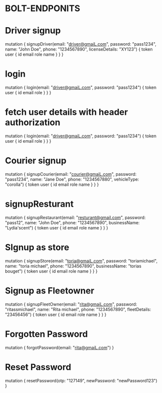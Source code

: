 # BOLT-ENDPONITS

# Driver signup
mutation {
  signupDriver(email: "driver@gmaiL.com", password: "pass1234", name: "John Doe", phone: "1234567890", licenseDetails: "XY123") {
    token
    user {
      id
      email
      role
      name
    }
  }
}

# login

mutation {
  login(email: "driver@gmaiL.com", password: "pass1234") {
    token
    user {
      id
      email
      role
    }
  }
}

# fetch user details with header authorization

mutation {
  login(email: "driver@gmaiL.com", password: "pass1234") {
    token
    user {
      id
      email
      role
    }
  }
}


# Courier signup

mutation {
  signupCourier(email: "courier@gmaiL.com", password: "pass1234", name: "Jane Doe", phone: "1234567880", vehicleType: "corolla") {
    token
    user {
      id
      email
      role
      name
    }
  }
}

# signupResturant

mutation {
  signupRestaurant(email: "resturant@gmail.com", password: "pass12", name: "John Doe", phone: "1234567890", businessName: "Lydia'scent") {
    token
    user {
      id
      email
      role
      name
    }
  }
}


# SIgnup as store

mutation {
  signupStore(email: "toria@gmaiL.com", password: "toriamichael", name: "toria michael", phone: "1234567890", businessName: "torias bouget") {
    token
    user {
      id
      email
      role
      name
    }
  }
}

# Signup as Fleetowner

mutation {
  signupFleetOwner(email: "rita@gmaiL.com", password: "ritassmichael", name: "Rita michael", phone: "1234567890", fleetDetails: "23456456") {
    token
    user {
      id
      email
      role
      name
    }
  }
}

# Forgotten Password 

mutation {
  forgotPassword(email: "rita@gmaiL.com")
}

# Reset Password

mutation {
  resetPassword(otp: "127149", newPassword: "newPassword123")
}







